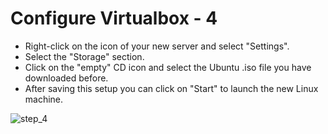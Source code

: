 # Configure Virtualbox - 4


* Right-click on the icon of your new server and select "Settings".
* Select the "Storage" section.
* Click on the "empty" CD icon and select the Ubuntu .iso file you have downloaded before.
* After saving this setup you can click on "Start" to launch the new Linux machine.

![step_4](img/virtualbox_4.png)


